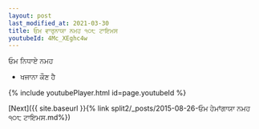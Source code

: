 ```yaml
---
layout: post
last_modified_at: 2021-03-30
title: ਓਮ ਵਾਰੁਨਾਯਾ ਨਮਹ ੧੦੮ ਟਾਇਮਸ
youtubeId: 4Mc_XEghc4w
---
```

 
 
 ਓਮ ਨਿਧਾਏ ਨਮਹ  
 
 -  ਖਜਾਨਾ ਕੌਣ ਹੈ 
 
  
 
  
 
 
 
 
 
 


{% include youtubePlayer.html id=page.youtubeId %}
 
[Next]({{ site.baseurl }}{% link  split2/_posts/2015-08-26-ਓਮ ਹੇਮਾਂਗਾਯਾ ਨਮਹ ੧੦੮ ਟਾਇਮਸ.md%})
 
